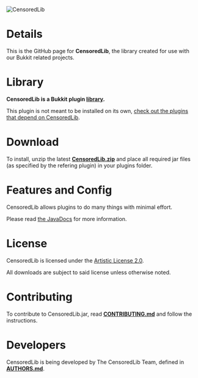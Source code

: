 ![CensoredLib](http://censoredsoftware.com/projects/censoredlib/logo.png "CensoredLib Logo")

Details
=======

This is the GitHub page for **CensoredLib**, the library created for use with our Bukkit related projects.
    
Library
======= 
**CensoredLib is a Bukkit plugin [library](https://en.wikipedia.org/wiki/Library_%28computing%29#Shared_libraries).**

This plugin is not meant to be installed on its own, [check out the plugins that depend on CensoredLib](http://dev.bukkit.org/search/?scope=projects&search=CensoredLib).

Download
======== 

To install, unzip the latest **[CensoredLib.zip](http://dev.bukkit.org/bukkit-plugins/censoredlib/files/)** and place all required jar files (as specified by the refering plugin) in your plugins folder.

Features and Config
=================== 

CensoredLib allows plugins to do many things with minimal effort.

Please read [the JavaDocs](http://censoredsoftware.github.io/CensoredLib/javadocs/) for more information.

License
=======

CensoredLib is licensed under the [Artistic License 2.0](LICENSE.txt).

All downloads are subject to said license unless otherwise noted.

Contributing
============

To contribute to CensoredLib.jar, read [**CONTRIBUTING.md**](CONTRIBUTING.md) and follow the instructions.


Developers
==========

CensoredLib is being developed by The CensoredLib Team, defined in [**AUTHORS.md**](AUTHORS.md).
